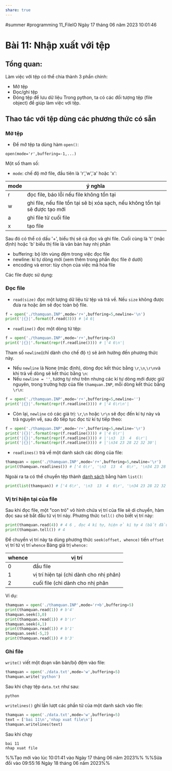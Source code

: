 ```yaml
---
share: true
---
```


#summer #programming 
11_FileIO
Ngày 17 tháng 06 năm 2023 
10:01:46

# Bài 11: Nhập xuất với tệp
## Tổng quan:
Làm việc với tệp có thể chia thành 3 phần chính:
- Mở tệp
- Đọc/ghi tệp
- Đóng tệp để lưu dữ liệu
Trong python, ta có các đối tượng tệp (file object) để giúp làm việc với tệp.
## Thao tác với tệp dùng các phương thức có sẵn
### Mở tệp
- Để mở tệp ta dùng hàm `open()`:
```
open(mode='r',buffering=-1,...)
```
Một số tham số:
- `mode`: chế độ mở file, đầu tiên là 'r','w','a' hoặc 'x':

|mode|ý nghĩa|
|---|---|
|r|đọc file, báo lỗi nếu file không tồn tại|
|w|ghi file, nếu file tồn tại sẽ bị xóa sạch, nếu không tồn tại sẽ được tạo mới|
|a|ghi file từ cuối file|
|x|tạo file|

Sau đó có thể có dấu '+', biểu thị sẽ cả đọc và ghi file.
Cuối cùng là 't' (mặc định) hoặc 'b' biểu thị file là văn bản hay nhị phân
- buffering: bộ lớn vùng đệm trong việc đọc file
- newline: kí tự dòng mới (xem thêm trong phần đọc file ở dưới)
- encoding và error: tùy chọn của việc mã hóa file

Các file được sử dụng:

### Đọc file

- `read(size)` đọc một lượng dữ liệu từ tệp và trả về. Nếu `size` không được đưa ra hoặc âm sẽ đọc toàn bộ file.
```python
f = open('./thamquan.INP',mode='r+',buffering=5,newline='\n')
print('|{}|'.format(f.read(3))) # |4 6|
```
- `readline()` đọc một dòng từ tệp:
```python
f = open('./thamquan.INP',mode='r+',buffering=5)
print('|{}|'.format(repr(f.readline()))) # |'4 6\n'|
```
Tham số `newline`(chỉ dành cho chế độ `t`) sẽ ảnh hưởng đến phương thức này.
- Nếu `newline` là None (mặc định), dòng đọc kết thúc bằng `\r`,`\n`,`\r\n`và khi trả về dòng sẽ kết thúc bằng `\n`:
- Nếu `newline = ''`, tương tự như trên nhưng các kí tự dòng mới được giữ nguyên, trong trường hợp của file `thamquan.INP`, mỗi dòng kết thúc bằng `\r\n`:
```python
f = open('./thamquan.INP',mode='r+',buffering=5,newline='')
print('|{}|'.format(repr(f.readline()))) # |'4 6\r\n'|
```
- Còn lại, `newline` có các giá trị: `\r`,`\n` hoặc `\r\n` sẽ đọc đến kí tự này và trả nguyên về, sau đó tiếp tục đọc từ kí tự tiếp theo:
```python
f = open('./thamquan.INP',mode='r+',buffering=5,newline='\r')
print('|{}|'.format(repr(f.readline()))) # |'4 6\r'|
print('|{}|'.format(repr(f.readline()))) # |'\n3  13  4  6\r'|
print('|{}|'.format(repr(f.readline()))) # |'\n34 23 28 22 32 30'|
```
- `readlines()` trả về một danh sách các dòng của file:
```python
thamquan = open('./thamquan.INP',mode='r+',buffering=5,newline='\r')
print(thamquan.readlines()) # ['4 6\r', '\n3  13  4  6\r', '\n34 23 28 22 32 30']
```
Ngoài ra ta có thể chuyển tệp thành [danh sách](./4_Lists.md) bằng hàm `list()`:
```python
print(list(thamquan)) # ['4 6\r', '\n3  13  4  6\r', '\n34 23 28 22 32 30']
```

### Vị trí hiện tại của file
Sau khi đọc file, một "con trỏ" vô hình chứa vị trí của file sẽ di chuyển, hàm đọc sau sẽ bắt đầu từ vị trí này. Phương thức `tell()` cho biết vị trí này:
```python
print(thamquan.read(4)) # 4 6 , đọc 4 kí tự, hiện ở kí tự 4 (bắt đầu đánh số từ 0)
print(thamquan.tell()) # 4
```
Để chuyển vị trí này ta dùng phương thức `seek(offset, whence)` tiến `offset` vị trí từ vị trí `whence`
Bảng giá trị `whence:`

|whence|vị trí|
|---|---|
|0|đầu file|
|1|vị trí hiện tại (chỉ dành cho nhị phân)|
|2|cuối file (chỉ dành cho nhị phân|

Ví dụ:
```python
thamquan = open('./thamquan.INP',mode='r+b',buffering=5)
print(thamquan.read(1)) # b'4'
thamquan.seek(3,0)
print(thamquan.read(1)) # b'\r'
thamquan.seek(4,1)
print(thamquan.read(1)) # b'1'
thamquan.seek(-5,2)
print(thamquan.read(1)) # b'3'
```

### Ghi file
`write()` viết một đoạn văn bản/bộ đệm vào file:
```python
thamquan = open('./data.txt',mode='w',buffering=5)
thamquan.write('python')
```
Sau khi chạy tệp `data.txt` như sau:
```
python
```
`writelines()` ghi lần lượt các phần tử của một danh sách vào file:
```python
thamquan = open('./data.txt',mode='w',buffering=5)
text = ['bai 11\n','nhap xuat file\n']
thamquan.writelines(text)
```
Sau khi chạy
```
bai 11
nhap xuat file
```

%%Tạo mới vào lúc 10:01:41 vào Ngày 17 tháng 06 năm 2023%%
%%Sửa đổi vào 09:55:16 Ngày 18 tháng 06 năm 2023%%